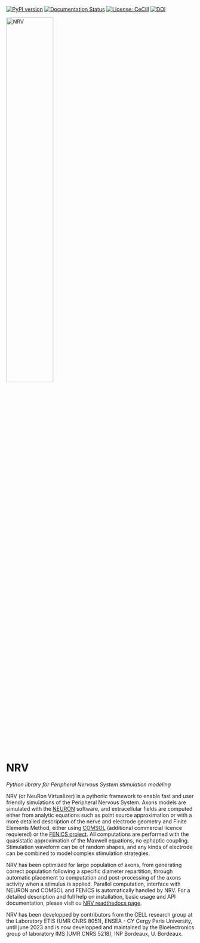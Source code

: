 [![PyPI version](https://badge.fury.io/py/nrv-py.svg)](https://badge.fury.io/py/nrv-py)
[![Documentation Status](https://readthedocs.org/projects/nrv/badge/?version=latest)](https://nrv.readthedocs.io/en/latest/?badge=latest)
[![License: CeCill](https://img.shields.io/badge/Licence-CeCill-blue )](https://github.com/fkolbl/NRV/blob/master/Licence.txt)
[![DOI](https://zenodo.org/badge/DOI/10.5281/zenodo.10497741.svg)](https://doi.org/10.5281/zenodo.10497741)
<!---[![DOI](xxxx)](xxx)-->
<!---[![Build Status](xxxx)](xxx)-->

<img src="docs/images/logo.png" alt="NRV" width="50%" height="auto" class="center">

# NRV
*Python library for Peripheral Nervous System stimulation modeling*

NRV (or NeuRon Virtualizer) is a pythonic framework to enable fast and user friendly simulations of the Peripheral Nervous System. Axons models are simulated with the [NEURON](http://www.neuron.yale.edu/neuron) software, and extracellular fields are computed either from analytic equations such as point source approximation or with a more detailed description of the nerve and electrode geometry and Finite Elements Method, either using [COMSOL](https://www.comsol.com) (additional commercial licence requiered) or the [FENICS project](https://fenicsproject.org). All computations are performed with the quasistatic approximation of the Maxwell equations, no ephaptic coupling. Stimulation waveform can be of random shapes, and any kinds of electrode can be combined to model complex stimulation strategies.

NRV has been optimized for large population of axons, from generating correct population following a specific diameter repartition, through automatic placement to computation and post-processing of the axons activity when a stimulus is applied. Parallel computation, interface with NEURON and COMSOL and FENICS is automatically handled by NRV. For a detailed description and full help on installation, basic usage and API documentation, please visit ou [NRV readthedocs page](https://nrv.readthedocs.io/en/latest/).

NRV has been developped by contributors from the CELL research group at the Laboratory ETIS (UMR CNRS 8051), ENSEA - CY Cergy Paris University, until june 2023 and is now developped and maintained by the Bioelectronics group of laboratory IMS (UMR CNRS 5218), INP Bordeaux, U. Bordeaux.
